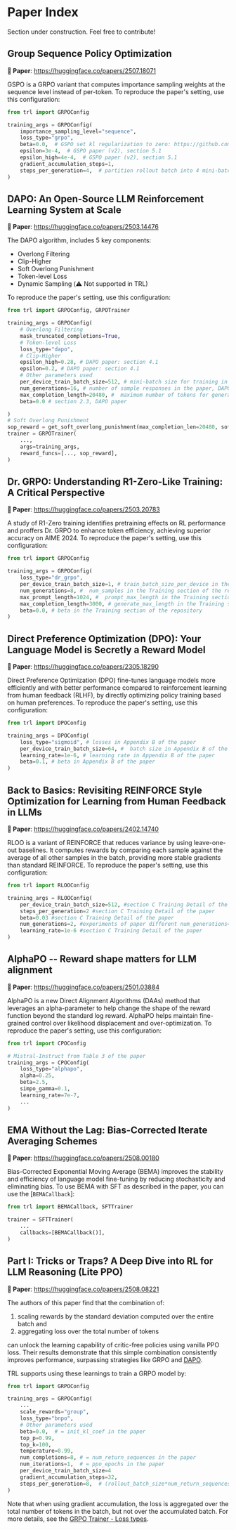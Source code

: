 # Paper Index

<Tip warning={true}>

Section under construction. Feel free to contribute!

</Tip>

## Group Sequence Policy Optimization

**📜 Paper**: https://huggingface.co/papers/2507.18071

GSPO is a GRPO variant that computes importance sampling weights at the sequence level instead of per-token. To reproduce the paper's setting, use this configuration:

```python
from trl import GRPOConfig

training_args = GRPOConfig(
    importance_sampling_level="sequence",
    loss_type="grpo",
    beta=0.0,  # GSPO set kl regularization to zero: https://github.com/volcengine/verl/pull/2775#issuecomment-3131807306 
    epsilon=3e-4,  # GSPO paper (v2), section 5.1
    epsilon_high=4e-4,  # GSPO paper (v2), section 5.1
    gradient_accumulation_steps=1,
    steps_per_generation=4,  # partition rollout batch into 4 mini-batches. GSPO paper (v2), section 5.1. Must be 4 times gradient_accumulation_steps
)
```

## DAPO: An Open-Source LLM Reinforcement Learning System at Scale

**📜 Paper**: https://huggingface.co/papers/2503.14476

The DAPO algorithm, includes 5 key components:

- Overlong Filtering
- Clip-Higher
- Soft Overlong Punishment
- Token-level Loss
- Dynamic Sampling (⚠️ Not supported in TRL)

To reproduce the paper's setting, use this configuration:

```python
from trl import GRPOConfig, GRPOTrainer

training_args = GRPOConfig(
    # Overlong Filtering
    mask_truncated_completions=True,
    # Token-level Loss
    loss_type="dapo",
    # Clip-Higher
    epsilon_high=0.28, # DAPO paper: section 4.1
    epsilon=0.2, # DAPO paper: section 4.1
    # Other parameters used
    per_device_train_batch_size=512, # mini-batch size for training in the paper, DAPO paper: section 4.1
    num_generations=16, # number of sample responses in the paper, DAPO paper: section 4.1
    max_completion_length=20480, #  maximum number of tokens for generation in the paper, DAPO paper: section 4.1
    beta=0.0 # section 2.3, DAPO paper

)
# Soft Overlong Punishment
sop_reward = get_soft_overlong_punishment(max_completion_len=20480, soft_punish_cache=4096) # DAPO paper: section 4.1
trainer = GRPOTrainer(
    ...,
    args=training_args,
    reward_funcs=[..., sop_reward],
)
```

## Dr. GRPO: Understanding R1-Zero-Like Training: A Critical Perspective

**📜 Paper**: https://huggingface.co/papers/2503.20783

A study of R1-Zero training identifies pretraining effects on RL performance and proffers Dr. GRPO to enhance token efficiency, achieving superior accuracy on AIME 2024. To reproduce the paper's setting, use this configuration:

```python
from trl import GRPOConfig

training_args = GRPOConfig(
    loss_type="dr_grpo",
    per_device_train_batch_size=1, # train_batch_size_per_device in the Training section of the repository
    num_generations=8, #  num_samples in the Training section of the repository
    max_prompt_length=1024, #  prompt_max_length in the Training section of the repository
    max_completion_length=3000, # generate_max_length in the Training section of the repository
    beta=0.0, # beta in the Training section of the repository
)
```

## Direct Preference Optimization (DPO): Your Language Model is Secretly a Reward Model

**📜 Paper**: https://huggingface.co/papers/2305.18290

Direct Preference Optimization (DPO) fine-tunes language models more efficiently and with better performance compared to reinforcement learning from human feedback (RLHF), by directly optimizing policy training based on human preferences. To reproduce the paper's setting, use this configuration:

```python
from trl import DPOConfig

training_args = DPOConfig(
    loss_type="sigmoid", # losses in Appendix B of the paper
    per_device_train_batch_size=64, #  batch size in Appendix B of the paper
    learning_rate=1e-6, # learning rate in Appendix B of the paper
    beta=0.1, # beta in Appendix B of the paper
)
```

## Back to Basics: Revisiting REINFORCE Style Optimization for Learning from Human Feedback in LLMs

**📜 Paper**: https://huggingface.co/papers/2402.14740

RLOO is a variant of REINFORCE that reduces variance by using leave-one-out baselines. It computes rewards by comparing each sample against the average of all other samples in the batch, providing more stable gradients than standard REINFORCE. To reproduce the paper's setting, use this configuration:

```python
from trl import RLOOConfig

training_args = RLOOConfig(
    per_device_train_batch_size=512, #section C Training Detail of the paper
    steps_per_generation=2 #section C Training Detail of the paper
    beta=0.03 #section C Training Detail of the paper
    num_generations=2, #experiments of paper different num_generations={2,4}
    learning_rate=1e-6 #section C Training Detail of the paper
)
```

## AlphaPO -- Reward shape matters for LLM alignment

**📜 Paper**: https://huggingface.co/papers/2501.03884

AlphaPO is a new Direct Alignment Algorithms (DAAs) method that leverages an alpha-parameter to help change the shape of the reward function beyond the standard log reward. AlphaPO helps maintain fine-grained control over likelihood displacement and over-optimization. To reproduce the paper's setting, use this configuration:

```python
from trl import CPOConfig

# Mistral-Instruct from Table 3 of the paper
training_args = CPOConfig(
    loss_type="alphapo",
    alpha=0.25,
    beta=2.5,
    simpo_gamma=0.1,
    learning_rate=7e-7,
    ...
)
```

## EMA Without the Lag: Bias-Corrected Iterate Averaging Schemes

**📜 Paper**: https://huggingface.co/papers/2508.00180

Bias-Corrected Exponential Moving Average (BEMA) improves the stability and efficiency of language model fine-tuning by reducing stochasticity and eliminating bias. To use BEMA with SFT as described in the paper, you can use the [`BEMACallback`]:

```python
from trl import BEMACallback, SFTTrainer

trainer = SFTTrainer(
    ...
    callbacks=[BEMACallback()],
)
```

## Part I: Tricks or Traps? A Deep Dive into RL for LLM Reasoning (Lite PPO)

**📜 Paper**: https://huggingface.co/papers/2508.08221

The authors of this paper find that the combination of:

1. scaling rewards by the standard deviation computed over the entire batch and
2. aggregating loss over the total number of tokens

can unlock the learning capability of critic-free policies using vanilla PPO loss. Their results demonstrate that this simple combination consistently improves performance, surpassing strategies like GRPO and [DAPO](https://huggingface.co/papers/2503.14476).

TRL supports using these learnings to train a GRPO model by:

```python
from trl import GRPOConfig

training_args = GRPOConfig(
    ...
    scale_rewards="group",
    loss_type="bnpo",
    # Other parameters used
    beta=0.0,  # = init_kl_coef in the paper
    top_p=0.99,
    top_k=100,
    temperature=0.99,
    num_completions=8, # = num_return_sequences in the paper
    num_iterations=1,  # = ppo_epochs in the paper
    per_device_train_batch_size=4
    gradient_accumulation_steps=32,
    steps_per_generation=8,  # (rollout_batch_size*num_return_sequences) / (per_device_train_batch_size*gradient_accumulation_steps)
)
```

Note that when using gradient accumulation, the loss is aggregated over the total number of tokens in the batch, but not over the accumulated batch. For more details, see the [GRPO Trainer - Loss types](grpo_trainer#loss_types).
